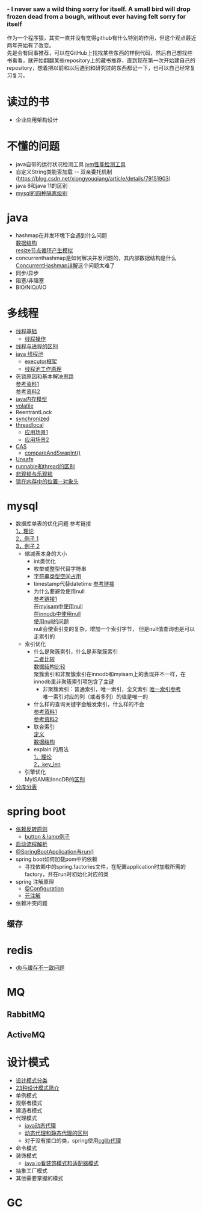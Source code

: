 ### - I never saw a wild thing sorry for itself. A small bird will drop frozen dead from a bough, without ever having felt sorry for itself

  作为一个程序猿，其实一直并没有觉得github有什么特别的作用，但这个观点最近两年开始有了改变。  
  先是会有同事推荐，可以在GitHub上找找某些东西的样例代码，然后自己想找些书看看，就开始翻翻某些repository上的藏书推荐，直到现在第一次开始建自己的repository，想着把以前和以后遇到和研究过的东西都记一下，也可以自己经常复习复习。   

# 读过的书 

* 企业应用架构设计

# 不懂的问题  
* java自带的运行状况检测工具
   [jvm性能检测工具](https://blog.csdn.net/qq_25825923/article/details/85074022)  
* 自定义String类能否加载 -- 双亲委托机制(https://blog.csdn.net/xiongyouqiang/article/details/79151903)
* java 8和java 11的区别
* [mysql的四种隔离级别](https://www.cnblogs.com/jian-gao/p/10795407.html)
  
# java
* hashmap在并发环境下会遇到什么问题  
  [数据结构](https://blog.csdn.net/weixin_44460333/article/details/86770169)  
  [resize节点循环产生模拟](https://blog.csdn.net/paincupid/article/details/51241783)  
* concurrenthashmap是如何解决并发问题的，其内部数据结构是什么  
  [ConcurrentHashmap详解](https://blog.csdn.net/zzu_seu/article/details/106698150)这个问题太难了 
* 同步/异步
* 阻塞/非阻塞
* BIO/NIO/AIO
# 多线程
* [线程基础](https://www.jianshu.com/p/d901b25e0d4a)
  * [线程操作](https://www.jianshu.com/p/f65ea68a4a7f) 
* [线程与进程的区别](https://blog.csdn.net/feiBlog/article/details/85397287)
* [java 线程池](https://www.jianshu.com/p/7726c70cdc40)  
  * [executor框架](https://blog.csdn.net/tongdanping/article/details/79604637)
  * [线程池工作原理](https://www.cnblogs.com/yanggb/p/10629387.html)      
* 死锁原因和基本解决思路  
  [参考资料1](https://www.jianshu.com/p/68c0fef7b63e)  
  [参考资料2](https://blog.csdn.net/wb_zjp283121/article/details/89673921)  
* [java内存模型](https://www.jianshu.com/p/d52fea0d6ba5)
* [volatile](https://zhuanlan.zhihu.com/p/138819184)
* ReentrantLock
* [synchronized](https://blog.csdn.net/hebtu666/article/details/103057476)
* [threadlocal](https://www.jianshu.com/p/3c5d7f09dfbd)
  * [应用场景1](https://blog.csdn.net/Lynn_coder/article/details/102492360)  
  * [应用场景2](https://zhuanlan.zhihu.com/p/82737256)  
* [CAS](https://www.jianshu.com/p/ab2c8fce878b)
  * [compareAndSwapInt()](https://blog.csdn.net/qq_29519041/article/details/100048114)  
* [Unsafe](https://blog.csdn.net/zmx729618/article/details/78528227)   
* [runnable和thread的区别](https://blog.csdn.net/u013755987/article/details/51855098)
* [悲观锁与乐观锁](https://blog.csdn.net/qq_34337272/article/details/81072874)
* [锁在内存中的位置--对象头](https://blog.csdn.net/weixin_39634900/article/details/110724757)
# mysql 
* 数据库单表的优化问题
参考链接  
[1，理论](https://blog.csdn.net/yjn1995/article/details/98472759)  
[2，例子 1](https://blog.csdn.net/liu1390910/article/details/96300318/)  
[3，例子 2](https://blog.csdn.net/qq_43162613/article/details/103774920)
  * 缩减表本身的大小
    * int类优化
    * 枚举或整型代替字符串
    * [字符串类型空间占用](https://blog.csdn.net/imzoer/article/details/8435540)  
    * timestamp代替datetime [参考链接](https://blog.csdn.net/qq_43792882/article/details/104491761)
    * 为什么要避免使用null   
    [参考链接1](https://www.jianshu.com/p/766ccd8d216e)  
    [在myisam中使用null](https://dev.mysql.com/doc/internals/en/myisam-introduction.html)  
    [在innodb中使用null](https://dev.mysql.com/doc/internals/en/innodb-field-contents.html)  
    [使用null的问题](https://dev.mysql.com/doc/refman/8.0/en/problems-with-null.html)  
    null会使索引变的复杂，增加一个索引字节， 但是null值查询也是可以走索引的
  * 索引优化
  	* 什么是聚簇索引，什么是非聚簇索引  
  	  [二者比较](https://blog.csdn.net/cacacai/article/details/83268678)  
      [数据结构比较](https://blog.csdn.net/ruanhao1203/article/details/98061034)  
      聚簇索引和非聚簇索引在innodb和myisam上的表现并不一样，在innodb里非聚簇索引项包含了主键
  	  * 非聚簇索引：普通索引，唯一索引，全文索引
  	  [唯一索引参考](https://blog.csdn.net/winy_lm/article/details/49718193)  
  	  唯一索引对应的列（或者多列）的值是唯一的
  	* 什么样的查询关键字会触发索引，什么样的不会  
  	  [参考资料1](https://www.jianshu.com/p/3ccca0444432)  
      [参考资料2](https://zhuanlan.zhihu.com/p/222122928)  
  	* 联合索引  
      [定义](https://www.jianshu.com/p/f65be52d5e2b)  
      [数据结构](https://blog.csdn.net/feichitianxia/article/details/107997795)   
    * explain 的用法  
    [1，理论](https://blog.csdn.net/why15732625998/article/details/80388236)  
    [2，key_len](https://blog.csdn.net/wll_1017/article/details/71179577)
  * 引擎优化  
      MyISAM和InnoDB的[区别](https://www.runoob.com/w3cnote/mysql-different-nnodb-myisam.html)
* [分库分表](https://blog.csdn.net/azhuyangjun/article/details/86976514)  
# spring boot 
* [依赖反转原则](https://zh.wikipedia.org/zh-hans/%E4%BE%9D%E8%B5%96%E5%8F%8D%E8%BD%AC%E5%8E%9F%E5%88%99)
  * [button & lamp例子](https://flylib.com/books/en/4.444.1.71/1/) 
* [启动流程解析](https://www.jianshu.com/p/87f101d8ec41)
* [@SpringBootApplication与run()](https://blog.csdn.net/weixin_38405253/article/details/90375003)  
* spring boot如何加载pom中的依赖
  * 寻找依赖中的spring.factories文件，在配置application时加载所需的factory，并在run时初始化对应的类
* spring 注解原理
  * [@Configuration](https://mp.weixin.qq.com/s/ScF8n-SRj8NHmuQdO8M97A) 
  * [元注解](https://blog.csdn.net/pengjunlee/article/details/79683621)
* 依赖冲突问题
## 缓存
# redis
* [db与缓存不一致问题](https://www.cnblogs.com/rjzheng/p/9041659.html)
# MQ
## RabbitMQ
## ActiveMQ
# 设计模式
* [设计模式分类](https://blog.csdn.net/FBB360JAVA/article/details/105796205)
* [23种设计模式简介](https://blog.csdn.net/weixin_34014555/article/details/89583679)
* 单例模式
* 观察者模式
* 建造者模式
* 代理模式
  * [java动态代理](https://blog.csdn.net/jiankunking/article/details/52143504)
  * [动态代理和静态代理的区别](https://blog.csdn.net/fangqun663775/article/details/78960545) 
  * 对于没有接口的类，spring使用[cglib代理](https://blog.csdn.net/qq_33661044/article/details/79767596)
* 命令模式
* 装饰模式
  * [java io看装饰模式和适配器模式](https://blog.csdn.net/philsonzhao/article/details/82188639)    
* 抽象工厂模式
* 其他需要掌握的模式
# GC
